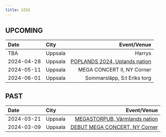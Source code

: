 ```yaml
---
title: GIGS
---
```


## UPCOMING
| Date  | City |  Event/Venue  |
| :--------- | :-------- | ---------: |
| TBA | Uppsala | Harrys	| 
| 2024-04-28 | Uppsala | [POPLANDS 2024, Uplands nation](https://www.facebook.com/events/2741400049356809) 	| 
| 2024-05-11 | Uppsala | MEGA CONCERT II, NY Corner 	| 
| 2024-06-01 | Uppsala | Sommarsläpp, S:t Eriks torg 	| 

## PAST
| Date  | City |  Event/Venue  |
| :--------- | :-------- | ---------: |
| 2024-03-21 | Uppsala | [MEGASTORPUB, Värmlands nation](https://www.facebook.com/events/427681636373163) 	| 
| 2024-03-09 | Uppsala | [DEBUT MEGA CONCERT, NY Corner](https://www.facebook.com/events/2342812815905784) 	|  
